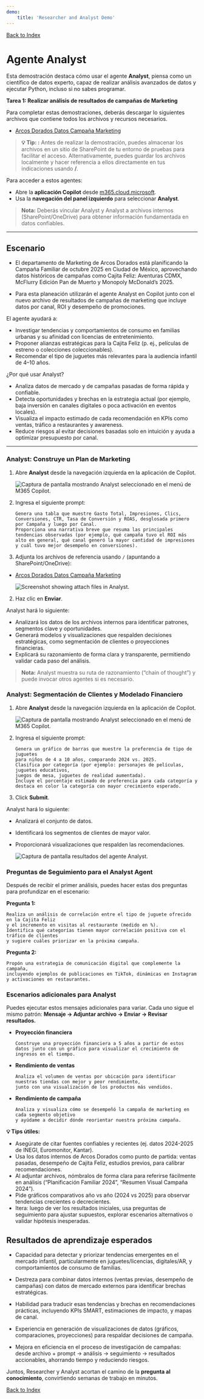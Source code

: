 ```yaml
---
demo:
    title: 'Researcher and Analyst Demo'
---
```


[Back to Index](https://emontes07.github.io/Learning/)

# Agente Analyst

Esta demostración destaca cómo usar el agente **Analyst**, piensa como un científico de datos experto, capaz de realizar análisis avanzados de datos y ejecutar Python, incluso si no sabes programar.


**Tarea 1: Realizar análisis de resultados de campañas de Marketing**

Para completar estas demostraciones, deberás descargar lo siguientes archivos que contiene todos los archivos y recursos necesarios.

- [Arcos Dorados Datos Campaña Marketing](https://github.com/emontes07/Learning/blob/main/ResourceFiles/ArcosDorados_Marketing_Campaign_Results.xlsx)


> **💡 Tip: :** Antes de realizar la demostración, puedes almacenar los archivos en un sitio de SharePoint de tu entorno de pruebas para facilitar el acceso. Alternativamente, puedes guardar los archivos localmente y hacer referencia a ellos directamente en tus indicaciones usando **/**.



Para acceder a estos agentes:  

- Abre la **aplicación Copilot** desde [m365.cloud.microsoft](https://m365.cloud.microsoft).  
- Usa la **navegación del panel izquierdo** para seleccionar  **Analyst**.  

> **Nota:** Deberás vincular Analyst y Analyst a archivos internos (SharePoint/OneDrive) para obtener información fundamentada en datos confiables.

---

## Escenario
- El departamento de Marketing de Arcos Dorados está planificando la Campaña Familiar de octubre 2025 en Ciudad de México, aprovechando datos históricos de campañas como Cajita Feliz: Aventuras CDMX, McFlurry Edición Pan de Muerto y Monopoly McDonald’s 2025.

- Para esta planeación utilizarán el agente Analyst en Copilot junto con el nuevo archivo de resultados de campañas de marketing que incluye datos por canal, ROI y desempeño de promociones.

El agente ayudará a:
- Investigar tendencias y comportamientos de consumo en familias urbanas y su afinidad con licencias de entretenimiento.
- Proponer alianzas estratégicas para la Cajita Feliz (p. ej., películas de estreno o colecciones coleccionables).
- Recomendar el tipo de juguetes más relevantes para la audiencia infantil de 4–10 años.

¿Por qué usar Analyst?
- Analiza datos de mercado y de campañas pasadas de forma rápida y confiable.
- Detecta oportunidades y brechas en la estrategia actual (por ejemplo, baja inversión en canales digitales o poca activación en eventos locales).
- Visualiza el impacto estimado de cada recomendación en KPIs como ventas, tráfico a restaurantes y awareness.
- Reduce riesgos al evitar decisiones basadas solo en intuición y ayuda a optimizar presupuesto por canal.

---

### Analyst: Construye un Plan de Marketing


1. Abre **Analyst** desde la navegación izquierda en la aplicación de Copilot.  

    ![Captura de pantalla mostrando Analyst seleccionado en el menú de M365 Copilot.](../Prompts/Media/Analyst.png)  

2. Ingresa el siguiente prompt:

    ```text
    Genera una tabla que muestre Gasto Total, Impresiones, Clics, Conversiones, CTR, Tasa de Conversión y ROAS, desglosada primero por Campaña y luego por Canal.
    Proporciona una narrativa breve que resuma las principales tendencias observadas (por ejemplo, qué campaña tuvo el ROI más alto en general, qué canal generó la mayor cantidad de impresiones y cuál tuvo mejor desempeño en conversiones).
    ```

1. Adjunta los archivos de referencia usando `/` (apuntando a SharePoint/OneDrive):  

- [Arcos Dorados Datos Campaña Marketing](https://github.com/emontes07/Learning/blob/main/ResourceFiles/ArcosDorados_Marketing_Campaign_Results.xlsx)

    ![Screenshot showing attach files in Analyst.](../Prompts/Media/ArcosAnalyst10.png)  

2. Haz clic en **Enviar**.  

Analyst hará lo siguiente:  

- Analizará los datos de los archivos internos para identificar patrones, segmentos clave y oportunidades.  
- Generará modelos y visualizaciones que respalden decisiones estratégicas, como segmentación de clientes o proyecciones financieras.  
- Explicará su razonamiento de forma clara y transparente, permitiendo validar cada paso del análisis.

> **Nota:** Analyst muestra su ruta de razonamiento (“chain of thought”) y puede invocar otros agentes si es necesario.  

### Analyst: Segmentación de Clientes y Modelado Financiero

1. Abre **Analyst** desde la navegación izquierda en la aplicación de Copilot. 

   ![Captura de pantalla mostrando Analyst seleccionado en el menú de M365 Copilot.](../Prompts/Media/Analyst.png)


1. Ingresa el siguiente prompt:

    ```text
    Genera un gráfico de barras que muestre la preferencia de tipo de juguetes 
    para niños de 4 a 10 años, comparando 2024 vs. 2025. 
    Clasifica por categoría (por ejemplo: personajes de películas, juguetes educativos, 
    juegos de mesa, juguetes de realidad aumentada). 
    Incluye el porcentaje estimado de preferencia para cada categoría y 
    destaca en color la categoría con mayor crecimiento esperado.
    ```

1. Click **Submit**. 

Analyst hará lo siguiente:  

- Analizará el conjunto de datos.  
- Identificará los segmentos de clientes de mayor valor.  
- Proporcionará visualizaciones que respalden las recomendaciones.

  ![Captura de pantalla resultados del agente Analyst.](../Prompts/Media/ArcosAnalyst02.png)

### Preguntas de Seguimiento para el Analyst Agent

Después de recibir el primer análisis, puedes hacer estas dos preguntas para profundizar en el escenario:

**Pregunta 1:**  

```text
Realiza un análisis de correlación entre el tipo de juguete ofrecido en la Cajita Feliz 
y el incremento en visitas al restaurante (medido en %). 
Identifica qué categorías tienen mayor correlación positiva con el tráfico de clientes 
y sugiere cuáles priorizar en la próxima campaña.
```

**Pregunta 2:**  

```text
Propón una estrategia de comunicación digital que complemente la campaña,  
incluyendo ejemplos de publicaciones en TikTok, dinámicas en Instagram y activaciones en restaurantes.
```


### Escenarios adicionales para Analyst

Puedes ejecutar estos mensajes adicionales para variar. Cada uno sigue el mismo patrón: **Mensaje → Adjuntar archivo → Enviar → Revisar resultados.**

- **Proyección financiera**  

    ```text
    Construye una proyección financiera a 5 años a partir de estos datos junto con un gráfico para visualizar el crecimiento de ingresos en el tiempo.
    ```  


- **Rendimiento de ventas**  

    ```text
    Analiza el volumen de ventas por ubicación para identificar nuestras tiendas con mejor y peor rendimiento, 
    junto con una visualización de los productos más vendidos.
    ```  


- **Rendimiento de campaña**  

    ```text
    Analiza y visualiza cómo se desempeñó la campaña de marketing en cada segmento objetivo 
    y ayúdame a decidir dónde reorientar nuestra próxima campaña.
    ```  


**💡 Tips útiles:** 
- Asegúrate de citar fuentes confiables y recientes (ej. datos 2024-2025 de INEGI, Euromonitor, Kantar).
- Usa los datos internos de Arcos Dorados como punto de partida: ventas pasadas, desempeño de Cajita Feliz, estudios previos, para calibrar recomendaciones.
- Al adjuntar archivos, nómbralos de forma clara para referirse fácilmente en análisis (“Planificación Familiar 2024”, “Resumen Visual Campaña 2024”).
- Pide gráficos comparativos año vs año (2024 vs 2025) para observar tendencias crecientes o decrecientes.
- Itera: luego de ver los resultados iniciales, usa preguntas de seguimiento para ajustar supuestos, explorar escenarios alternativos o validar hipótesis inesperadas.

## Resultados de aprendizaje esperados

- Capacidad para detectar y priorizar tendencias emergentes en el mercado infantil, particularmente en juguetes/licencias, digitales/AR, y comportamientos de consumo de familias.

- Destreza para combinar datos internos (ventas previas, desempeño de campañas) con datos de mercado externos para identificar brechas estratégicas.

- Habilidad para traducir esas tendencias y brechas en recomendaciones prácticas, incluyendo KPIs SMART, estimaciones de impacto, y mapas de canal.

- Experiencia en generación de visualizaciones de datos (gráficos, comparaciones, proyecciones) para respaldar decisiones de campaña.

- Mejora en eficiencia en el proceso de investigación de campañas: desde archivo + prompt → análisis → seguimiento → resultados accionables, ahorrando tiempo y reduciendo riesgos.


Juntos, Researcher y Analyst acortan el camino de la **pregunta al conocimiento**, convirtiendo semanas de trabajo en minutos.

[Back to Index](https://emontes07.github.io/Learning/)

